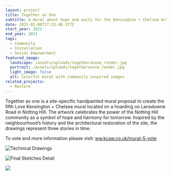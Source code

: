 ```yaml
---
layout: project
title: Together as One
subtitle: A mural about hope and unity for the Kensington + Chelsea Art Week
date: 2021-01-06T17:23:48.377Z
start_year: 2021
end_year: 2021
tags:
  - Community
  - Installation
  - Social Empowerment
featured_image:
  landscape: /assets/uploads/togetherasone_render.jpg
  portrait: /assets/uploads/togetherasone_render.jpg
  light_image: false
  alt: Colorful mural with community inspired images
related_projects:
  - Restore
---
```

Together as one is a site-specific handpainted mural proposal to create the fifth Love Kensington + Chelsea mural located on a hoarding on Lansdowne Road in Notting Hill. The artwork celebrates the power of the Notting Hill community as a symbol of hope and harmony for tomorrow. Inspired by the neighbourhood’s history and the architectural restoration of the site, the drawings represent three stories in time. 

To vote and more information please visit: [ww.kcaw.co.uk/mural-5-vote](https://www.kcaw.co.uk/mural-5-vote)

![Technical Drawings](/assets/uploads/togetherasone_technical.jpg "Technical Drawings")

![Final Sketches Detail](/assets/uploads/togetherasone_sketch2.jpg "Final Sketches Detail")

![](/assets/uploads/togetherasone_sketch3.jpg)